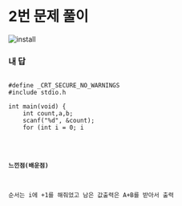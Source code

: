 # 2번 문제 풀이
![install](https://user-images.githubusercontent.com/81015704/118216966-7c24e000-b4af-11eb-91c2-2bc329cb5945.png)

### 내 답
<pre><code>
#define _CRT_SECURE_NO_WARNINGS
#include stdio.h

int main(void) {
	int count,a,b;
	scanf("%d", &count);
	for (int i = 0; i <count ; i++) {
		scanf("%d %d", &a, &b);
		printf("Case #%d: %d\n", i + 1, a + b);
	}
}
</code></pre>


#### 느낀점(배운점)
순서는 i에 +1를 해줘었고 남은 값출력은 A+B를 받아서 출력
